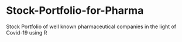 # Stock-Portfolio-for-Pharma
Stock Portfolio of well known pharmaceutical companies in the light of Covid-19 using R
